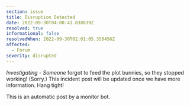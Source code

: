 ```yaml
---
section: issue
title: Disruption Detected
date: 2022-09-30T04:00:41.838839Z
resolved: true
informational: false
resolvedWhen: 2022-09-30T02:01:05.350456Z
affected:
  - Forum
severity: disrupted
---
```

*Investigating* - _Someone_ forgot to feed the plot bunnies, so they stopped working! (Sorry.) This incident post will be updated once we have more information. Hang tight!

This is an automatic post by a monitor bot.
        